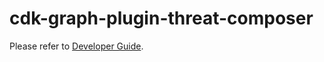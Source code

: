 # cdk-graph-plugin-threat-composer

Please refer to [Developer Guide](./docs/developer_guides/cdk-graph-plugin-threat-composer/index.md).
